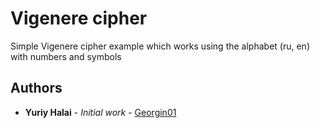 # Vigenere cipher

Simple Vigenere cipher example which works using the alphabet (ru, en) with numbers and symbols

## Authors

* **Yuriy Halai** - *Initial work* - [Georgin01](https://github.com/Georgin01)

